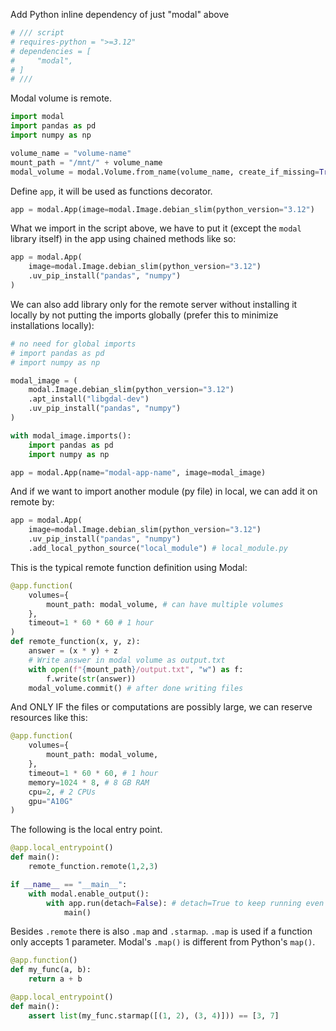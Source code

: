 Add Python inline dependency of just "modal" above

```py
# /// script
# requires-python = ">=3.12"
# dependencies = [
#     "modal",
# ]
# ///
```

Modal volume is remote.

```py
import modal
import pandas as pd
import numpy as np

volume_name = "volume-name"
mount_path = "/mnt/" + volume_name
modal_volume = modal.Volume.from_name(volume_name, create_if_missing=True)
```

Define `app`, it will be used as functions decorator.

```py
app = modal.App(image=modal.Image.debian_slim(python_version="3.12")
```

What we import in the script above, we have to put it (except the `modal` library itself) in the app using chained methods like so:

```py
app = modal.App(
    image=modal.Image.debian_slim(python_version="3.12")
    .uv_pip_install("pandas", "numpy")
)
```

We can also add library only for the remote server without installing it locally by not putting the imports globally (prefer this to minimize installations locally):

```py
# no need for global imports
# import pandas as pd
# import numpy as np

modal_image = (
    modal.Image.debian_slim(python_version="3.12")
    .apt_install("libgdal-dev")
    .uv_pip_install("pandas", "numpy")
)

with modal_image.imports():
    import pandas as pd
    import numpy as np

app = modal.App(name="modal-app-name", image=modal_image)
```


And if we want to import another module (py file) in local, we can add it on remote by:

```py
app = modal.App(
    image=modal.Image.debian_slim(python_version="3.12")
    .uv_pip_install("pandas", "numpy")
    .add_local_python_source("local_module") # local_module.py
```

This is the typical remote function definition using Modal:

```py
@app.function(
    volumes={
        mount_path: modal_volume, # can have multiple volumes
    },
    timeout=1 * 60 * 60 # 1 hour
)
def remote_function(x, y, z):
    answer = (x * y) + z
    # Write answer in modal volume as output.txt
    with open(f"{mount_path}/output.txt", "w") as f:
        f.write(str(answer))
    modal_volume.commit() # after done writing files
```

And ONLY IF the files or computations are possibly large, we can reserve resources like this:

```py
@app.function(
    volumes={
        mount_path: modal_volume,
    },
    timeout=1 * 60 * 60, # 1 hour
    memory=1024 * 8, # 8 GB RAM 
    cpu=2, # 2 CPUs
    gpu="A10G" 
)
```

The following is the local entry point. 

```py
@app.local_entrypoint()
def main():
    remote_function.remote(1,2,3)

if __name__ == "__main__":
    with modal.enable_output():
        with app.run(detach=False): # detach=True to keep running even if disconnect 
            main()
```

Besides `.remote` there is also `.map` and `.starmap`. `.map` is used if a function only accepts 1 parameter. Modal's `.map()` is different from Python's `map()`.

```py
@app.function()
def my_func(a, b):
    return a + b

@app.local_entrypoint()
def main():
    assert list(my_func.starmap([(1, 2), (3, 4)])) == [3, 7]
```
